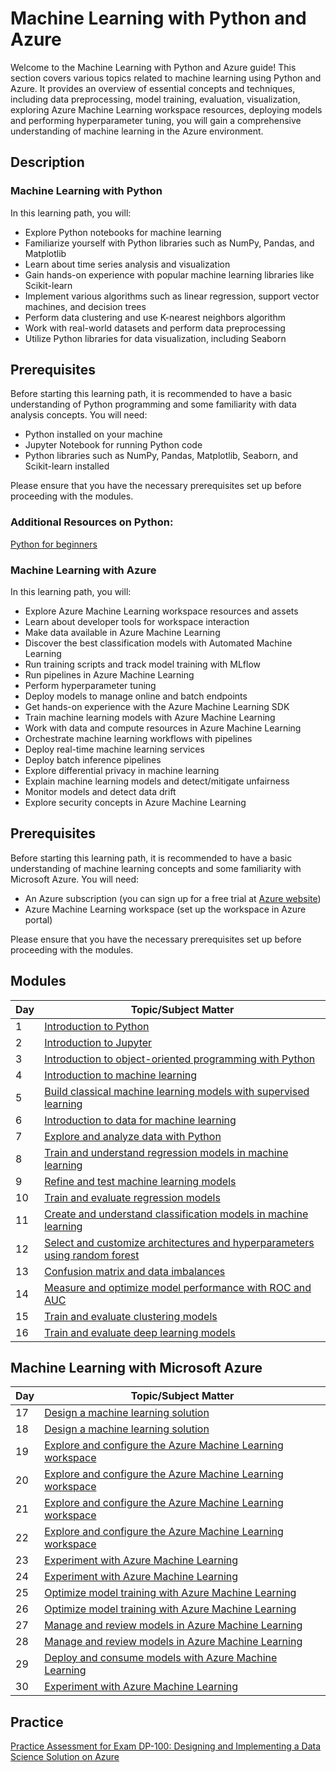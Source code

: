 # Machine Learning with Python and Azure

Welcome to the Machine Learning with Python and Azure guide! This section covers various topics related to machine learning using Python and Azure. It provides an overview of essential concepts and techniques, including data preprocessing, model training, evaluation, visualization, exploring Azure Machine Learning workspace resources, deploying models and performing hyperparameter tuning, you will gain a comprehensive understanding of machine learning in the Azure environment.

## Description

### Machine Learning with Python

In this learning path, you will:

- Explore Python notebooks for machine learning
- Familiarize yourself with Python libraries such as NumPy, Pandas, and Matplotlib
- Learn about time series analysis and visualization
- Gain hands-on experience with popular machine learning libraries like Scikit-learn
- Implement various algorithms such as linear regression, support vector machines, and decision trees
- Perform data clustering and use K-nearest neighbors algorithm
- Work with real-world datasets and perform data preprocessing
- Utilize Python libraries for data visualization, including Seaborn

## Prerequisites

Before starting this learning path, it is recommended to have a basic understanding of Python programming and some familiarity with data analysis concepts. You will need:

- Python installed on your machine
- Jupyter Notebook for running Python code
- Python libraries such as NumPy, Pandas, Matplotlib, Seaborn, and Scikit-learn installed

Please ensure that you have the necessary prerequisites set up before proceeding with the modules.

### Additional Resources on Python:
[Python for beginners](https://learn.microsoft.com/en-us/training/paths/beginner-python/)

### Machine Learning with Azure
In this learning path, you will:

- Explore Azure Machine Learning workspace resources and assets
- Learn about developer tools for workspace interaction
- Make data available in Azure Machine Learning
- Discover the best classification models with Automated Machine Learning
- Run training scripts and track model training with MLflow
- Run pipelines in Azure Machine Learning
- Perform hyperparameter tuning
- Deploy models to manage online and batch endpoints
- Get hands-on experience with the Azure Machine Learning SDK
- Train machine learning models with Azure Machine Learning
- Work with data and compute resources in Azure Machine Learning
- Orchestrate machine learning workflows with pipelines
- Deploy real-time machine learning services
- Deploy batch inference pipelines
- Explore differential privacy in machine learning
- Explain machine learning models and detect/mitigate unfairness
- Monitor models and detect data drift
- Explore security concepts in Azure Machine Learning

## Prerequisites

Before starting this learning path, it is recommended to have a basic understanding of machine learning concepts and some familiarity with Microsoft Azure. You will need:

- An Azure subscription (you can sign up for a free trial at [Azure website](https://azure.microsoft.com/))
- Azure Machine Learning workspace (set up the workspace in Azure portal)

Please ensure that you have the necessary prerequisites set up before proceeding with the modules.

## Modules

| Day   | Topic/Subject Matter                                                                |
| ------| ----------------------------------------------------------------------------------- |
| 1     | [	Introduction to Python](https://www.google.com/url?q=https://learn.microsoft.com/en-us/training/modules/intro-to-python/&sa=D&source=editors&ust=1723135780850795&usg=AOvVaw1VI4WlSYOD8qhHnEEnCbeD) |
| 2     | [Introduction to Jupyter](https://www.google.com/url?q=https://learn.microsoft.com/en-us/training/modules/python-create-run-jupyter-notebook/&sa=D&source=editors&ust=1723135780851166&usg=AOvVaw2GwEn97pJMEAMUW6zAVa04)                                 |
| 3     | [Introduction to object-oriented programming with Python](https://www.google.com/url?q=https://learn.microsoft.com/en-us/training/modules/python-object-oriented-programming/&sa=D&source=editors&ust=1723135780851288&usg=AOvVaw0MxSBMqpE2V29JnEMc66xL)                                    |
| 4     | [	Introduction to machine learning](https://www.google.com/url?q=https://learn.microsoft.com/en-us/training/modules/introduction-to-machine-learning/&sa=D&source=editors&ust=1723135780851407&usg=AOvVaw1iCFfnznjq7YCwcdrXrL14)                                    |
| 5     | [Build classical machine learning models with supervised learning](https://www.google.com/url?q=https://learn.microsoft.com/en-us/training/modules/introduction-to-classical-machine-learning/&sa=D&source=editors&ust=1723135780851496&usg=AOvVaw0hfv5BZ9e3p686HJveUbWO)                                    |
| 6     | [Introduction to data for machine learning](https://www.google.com/url?q=https://learn.microsoft.com/en-us/training/modules/introduction-to-data-for-machine-learning/&sa=D&source=editors&ust=1723135780851591&usg=AOvVaw2242SDuwmUGS3dzcdFKPsz)                                      |
| 7     | [Explore and analyze data with Python](https://www.google.com/url?q=https://learn.microsoft.com/en-us/training/modules/explore-analyze-data-with-python/&sa=D&source=editors&ust=1723135780851717&usg=AOvVaw0lZ9UVShihP6RPWVFul2CY)                          |
| 8     | [Train and understand regression models in machine learning](https://www.google.com/url?q=https://learn.microsoft.com/en-us/training/modules/understand-regression-machine-learning/&sa=D&source=editors&ust=1723135780851841&usg=AOvVaw2-MCSOdyQ8BEpjE32hDw4P)                          |
| 9     | [Refine and test machine learning models](https://www.google.com/url?q=https://learn.microsoft.com/en-us/training/modules/test-machine-learning-models/&sa=D&source=editors&ust=1723135780852000&usg=AOvVaw0EOK7fF63aB-IJ9JYTIun9)                         |
| 10    | [Train and evaluate regression models](https://www.google.com/url?q=https://learn.microsoft.com/en-us/training/modules/train-evaluate-regression-models/&sa=D&source=editors&ust=1723135780852085&usg=AOvVaw2HFqFBUF507wDc3xxFT_Ee)                         |
| 11    | [	Create and understand classification models in machine learning](https://www.google.com/url?q=https://learn.microsoft.com/en-us/training/modules/understand-classification-machine-learning/&sa=D&source=editors&ust=1723135780852197&usg=AOvVaw3bOQCRkyAL8irQD-OreFRa)                       |
| 12    | [Select and customize architectures and hyperparameters using random forest](https://www.google.com/url?q=https://learn.microsoft.com/en-us/training/modules/machine-learning-architectures-and-hyperparameters/&sa=D&source=editors&ust=1723135780852289&usg=AOvVaw3F8TY2eyr4yku-I24Q9-rD)                     |
| 13    | [Confusion matrix and data imbalances](https://www.google.com/url?q=https://learn.microsoft.com/en-us/training/modules/machine-learning-confusion-matrix/&sa=D&source=editors&ust=1723135780852377&usg=AOvVaw0ETMgYvCduAK8tttzhzHZ_)                          |
| 14    | [Measure and optimize model performance with ROC and AUC](https://www.google.com/url?q=https://learn.microsoft.com/en-us/training/modules/optimize-model-performance-roc-auc/&sa=D&source=editors&ust=1723135780852456&usg=AOvVaw3RgrWLTxteBv42krvBy0ck)                          |
| 15    | [Train and evaluate clustering models](https://www.google.com/url?q=https://learn.microsoft.com/en-us/training/modules/train-evaluate-cluster-models/&sa=D&source=editors&ust=1723135780852563&usg=AOvVaw1yh-v17ku2pWk8iSBBku5U)                            |
| 16    | [Train and evaluate deep learning models](https://www.google.com/url?q=https://learn.microsoft.com/en-us/training/modules/train-evaluate-deep-learn-models/&sa=D&source=editors&ust=1723135780852677&usg=AOvVaw2ay17GStKgt1n11lV7gngw)                            |
## Machine Learning with Microsoft Azure
| Day   | Topic/Subject Matter                                                                |
| ------| ----------------------------------------------------------------------------------- |
| 17    | [Design a machine learning solution](https://learn.microsoft.com/en-us/training/paths/design-machine-learning-solution/)                            |
| 18    | [Design a machine learning solution](https://learn.microsoft.com/en-us/training/paths/design-machine-learning-solution/)                            |
| 19    | [Explore and configure the Azure Machine Learning workspace](https://learn.microsoft.com/en-us/training/paths/explore-azure-machine-learning-workspace/)                                      |
| 20    | [Explore and configure the Azure Machine Learning workspace](https://learn.microsoft.com/en-us/training/paths/explore-azure-machine-learning-workspace/)                                      |
| 21    | [Explore and configure the Azure Machine Learning workspace](https://learn.microsoft.com/en-us/training/paths/explore-azure-machine-learning-workspace/)                                      |
| 22    | [Explore and configure the Azure Machine Learning workspace](https://learn.microsoft.com/en-us/training/paths/explore-azure-machine-learning-workspace/)                                      |
| 23    | [Experiment with Azure Machine Learning](https://learn.microsoft.com/en-us/training/paths/automate-machine-learning-model-selection-azure-machine-learning/)                                      |
| 24    | [Experiment with Azure Machine Learning](https://learn.microsoft.com/en-us/training/paths/automate-machine-learning-model-selection-azure-machine-learning/)                                      |
| 25    | [Optimize model training with Azure Machine Learning](https://learn.microsoft.com/en-us/training/paths/use-azure-machine-learning-pipelines-for-automation/)                                      |
| 26    | [Optimize model training with Azure Machine Learning](https://learn.microsoft.com/en-us/training/paths/use-azure-machine-learning-pipelines-for-automation/)                                      |
| 27    | [Manage and review models in Azure Machine Learning](https://learn.microsoft.com/en-us/training/paths/manage-review-models-azure-machine-learning/)                                      |
| 28    | [Manage and review models in Azure Machine Learning](https://learn.microsoft.com/en-us/training/paths/manage-review-models-azure-machine-learning/)                                      |
| 29    | [Deploy and consume models with Azure Machine Learning](https://learn.microsoft.com/en-us/training/paths/deploy-consume-models-azure-machine-learning/)                                      |
| 30    | [Experiment with Azure Machine Learning](https://learn.microsoft.com/en-us/training/paths/automate-machine-learning-model-selection-azure-machine-learning/)                                      |   

## Practice 
[Practice Assessment for Exam DP-100: Designing and Implementing a Data Science Solution on Azure](https://learn.microsoft.com/en-us/credentials/certifications/azure-data-scientist/practice/assessment?assessment-type=practice&assessmentId=62&practice-assessment-type=certification)               
